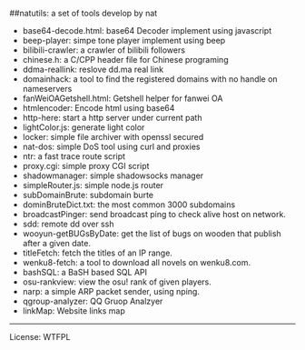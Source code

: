 ##natutils: a set of tools develop by nat

- base64-decode.html: base64 Decoder implement using javascript
- beep-player: simpe tone player implement using beep
- bilibili-crawler: a crawler of bilibili followers
- chinese.h: a C/CPP header file for Chinese programing
- ddma-reallink: reslove dd.ma real link
- domainhack: a tool to find the registered domains with no handle on nameservers
- fanWeiOAGetshell.html: Getshell helper for fanwei OA
- htmlencoder: Encode html using base64
- http-here: start a http server under current path
- lightColor.js: generate light color
- locker: simple file archiver with openssl secured
- nat-dos: simple DoS tool using curl and proxies
- ntr: a fast trace route script
- proxy.cgi: simple proxy CGI script
- shadowmanager: simple shadowsocks manager
- simpleRouter.js: simple node.js router
- subDomainBrute: subdomain burte
- dominBruteDict.txt: the most common 3000 subdomains
- broadcastPinger: send broadcast ping to check alive host on network.
- sdd: remote dd over ssh
- wooyun-getBUGsByDate: get the list of bugs on wooden that publish after a given date.
- titleFetch: fetch the titles of an IP range.
- wenku8-fetch: a tool to download all novels on wenku8.com.
- bashSQL: a BaSH based SQL API 
- osu-rankview: view the osu! rank of given players.
- narp: a simple ARP packet sender, using nping.
- qgroup-analyzer: QQ Gruop Analzyer
- linkMap: Website links map

---

License: WTFPL
